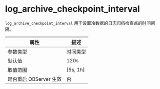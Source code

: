 log_archive_checkpoint_interval 
====================================================

`log_archive_checkpoint_interval` 用于设置冷数据的日志归档检查点的时间间隔。


|      **属性**      |   **描述**   |
|------------------|------------|
| 参数类型             | 时间类型       |
| 默认值              | 120s       |
| 取值范围             | \[5s, 1h\] |
| 是否重启 OBServer 生效 | 否          |

